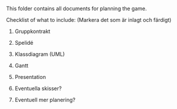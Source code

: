 This folder contains all documents for planning the game.


Checklist of what to include:
(Markera det som är inlagt och färdigt)

1. Gruppkontrakt

2. Spelidé

3. Klassdiagram (UML)

4. Gantt

5. Presentation

6. Eventuella skisser?

7. Eventuell mer planering?

